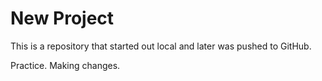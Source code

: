 # New Project

This is a repository that started out local and later was pushed to GitHub.

Practice. Making changes.